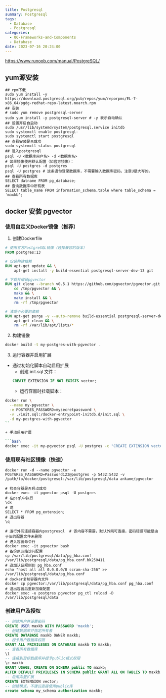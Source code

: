 ```yaml
---
title: Postgresql
summary: Postgresql
tags:
  - Database
  - Postgresql
categories:
  - 06-Frameworks-and-Components
  - Database
date: 2023-07-16 20:24:00
---
```


https://www.runoob.com/manual/PostgreSQL/

## yum源安装

```shell
## rpm下载
sudo yum install -y https://download.postgresql.org/pub/repos/yum/reporpms/EL-7-x86_64/pgdg-redhat-repo-latest.noarch.rpm
## 安装
# sudo yum remove postgresql-server
sudo yum install -y postgresql-server # -y 表示自动确认 
## 设置开启自启动
sudo /usr/lib/systemd/system/postgresql.service initdb
sudo systemctl enable postgresql-
sudo systemctl start postgresql
## 查看安装是否成功
sudo systemctl status postgresql
## 进入postgresql
psql -U <数据库用户名> -d <数据库名>
# 如果镜像使用默认配置（如官方镜像）：
psql -U postgres -d postgres
psql -U postgres # 这条语句登录数据库，不需要输入数据库密码，注意U是大写的。
## 查看所有数据库
SELECT datname FROM pg_database;
## 查询数据库中所有表
SELECT table_name FROM information_schema.table where table_schema = 'maxkb';
```

## docker 安装 pgvector

### 使用自定义Docker镜像（推荐）

1. 创建Dockerfile

```dockerfile
# 使用官方PostgreSQL镜像（选择兼容的版本）
FROM postgres:13

# 安装构建依赖
RUN apt-get update && \
    apt-get install -y build-essential postgresql-server-dev-13 git

# 下载并编译pgvector
RUN git clone --branch v0.5.1 https://github.com/pgvector/pgvector.git /tmp/pgvector && \
    cd /tmp/pgvector && \
    make && \
    make install && \
    rm -rf /tmp/pgvector

# 清理不必要的依赖
RUN apt-get purge -y --auto-remove build-essential postgresql-server-dev-13 git && \
    apt-get clean && \
    rm -rf /var/lib/apt/lists/*
```

2. 构建镜像

```bash
docker build -t my-postgres-with-pgvector .
```

3. 运行容器并启用扩展

+ 通过初始化脚本自动启用扩展
    - 创建 init.sql 文件：
    ```sql
    CREATE EXTENSION IF NOT EXISTS vector;
    ```
    - 运行容器时挂载脚本：
```bash
docker run \
  --name my-pgvector \
  -e POSTGRES_PASSWORD=mysecretpassword \
  -v ./init.sql:/docker-entrypoint-initdb.d/init.sql \
  -d my-postgres-with-pgvector
``

+ 手动启用扩展

```bash
docker exec -it my-pgvector psql -U postgres -c "CREATE EXTENSION vector;"
```
### 使用现有社区镜像（快速）

```shell
docker run -d --name pgvector -e POSTGRES_PASSWORD=Password123@postgres -p 5432:5432 -v /path/to/docker/postgresql:/var/lib/postgresql/data ankane/pgvector

# 检查容器是否启动成功
docker exec -it pgvector psql -U postgres
# 在psql中执行
\dx
# 或
SELECT * FROM pg_extension;
# 退出容器
\q

# 运行外网连接容器内postgresql  # 该内容不需要，默认外网可连接，密码错误可能是由于旧的配置文件未删除
# 进入容器命令行
docker exec -it pgvector bash
# 备份原网络访问配置
cp /var/lib/postgresql/data/pg_hba.conf /var/lib/postgresql/data/pg_hba.conf.bk250411
# 追加认证规则到 pg_hba.conf
echo "host all all 0.0.0.0/0 scram-sha-256" >> /var/lib/postgresql/data/pg_hba.conf
# docker复制容器内文件
docker cp pgvector:/var/lib/postgresql/data/pg_hba.conf pg_hba.conf
# 退出容器后重新加载配置
docker exec -u postgres pgvector pg_ctl reload -D /var/lib/postgresql/data
```

### 创建用户及授权

```sql
-- 创建用户并设置密码
CREATE USER maxkb WITH PASSWORD 'maxkb';
-- 创建数据库并指定所有者
CREATE DATABASE maxkb OWNER maxkb;
-- 授予用户数据库权限
GRANT ALL PRIVILEGES ON DATABASE maxkb TO maxkb;
-- 查看所有数据库
\l
-- 连接到目标数据库并授予public模式权限
\c maxkb
GRANT USAGE, CREATE ON SCHEMA public TO maxkb;
ALTER DEFAULT PRIVILEGES IN SCHEMA public GRANT ALL ON TABLES TO maxkb;
-- 启用向量扩展
CREATE EXTENSION vector;
-- 创建模式，不建议直接使用public库
create schema my_schema authorization maxkb;
```